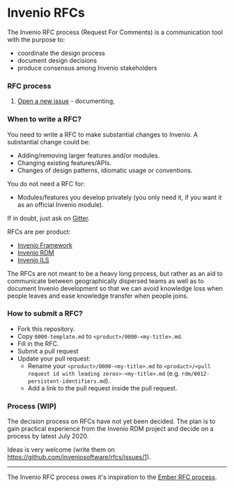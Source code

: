 # Invenio RFCs

The Invenio RFC process (Request For Comments) is a communication tool with the
purpose to:

- coordinate the design process
- document design decisions
- produce consensus among Invenio stakeholders

### RFC process

1. [Open a new issue](https://github.com/inveniosoftware/rfcs/issues/new) -
  documenting,


### When to write a RFC?

You need to write a RFC to make substantial changes to Invenio. A substantial
change could be:

- Adding/removing larger features and/or modules.
- Changing existing features/APIs.
- Changes of design patterns, idiomatic usage or conventions.

You do not need a RFC for:

- Modules/features you develop privately (you only need it, if you want it as
  an official Invenio module).

If in doubt, just ask on [Gitter](http://gitter.im/inveniosoftware/invenio).


RFCs are per product:

- [Invenio Framework](framework/)
- [Invenio RDM](rdm/)
- [Invenio ILS](ils/)

The RFCs are not meant to be a heavy long process, but rather as an aid to
communicate between geographically dispersed teams as well as to document
Invenio development so that we can avoid knowledge loss when people leaves and
ease knowledge transfer when people joins.



### How to submit a RFC?

- Fork this repository.
- Copy ``0000-template.md`` to ``<product>/0000-<my-title>.md``.
- Fill in the RFC.
- Submit a pull request
- Update your pull request:
    - Rename your ``<product>/0000-<my-title>.md`` to ``<product>/<pull request id with leading zeros>-<my-title>.md`` (e.g. ``rdm/0012-persistent-identifiers.md``).
    - Add a link to the pull request inside the pull request.

### Process (WIP)

The decision process on RFCs have not yet been decided. The plan is to gain
practical experience from the Invenio RDM project and decide on a process by
latest July 2020.

Ideas is very welcome (write them on
https://github.com/inveniosoftware/rfcs/issues/1).

---

The Invenio RFC process owes it's inspiration to the
[Ember RFC process](https://github.com/emberjs/rfcs).
